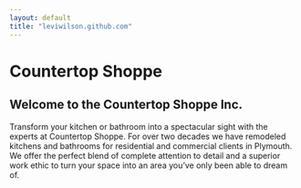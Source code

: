 ```yaml
---
layout: default
title: "leviwilson.github.com"
---
```

# Countertop Shoppe

## Welcome to the Countertop Shoppe Inc.

Transform your kitchen or bathroom into a spectacular sight with the experts at Countertop Shoppe.
For over two decades we have remodeled kitchens and bathrooms for residential and commercial clients in Plymouth.
We offer the perfect blend of complete attention to detail and a superior work ethic to turn your space into an area you’ve only been able to dream of.
